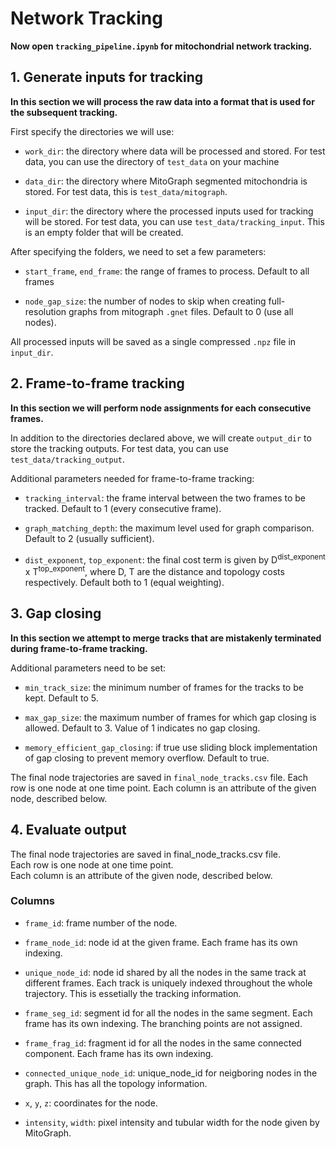 # Network Tracking
**Now open `tracking_pipeline.ipynb` for mitochondrial network tracking.**

## 1. Generate inputs for tracking
**In this section we will process the raw data into a format that is used for the subsequent tracking.**

First specify the directories we will use:
- `work_dir`: the directory where data will be processed and stored. For test data, you can use the directory of `test_data` on your machine

- `data_dir`: the directory where MitoGraph segmented mitochondria is stored. For test data, this is `test_data/mitograph`.

- `input_dir`: the directory where the processed inputs used for tracking will be stored. For test data, you can use `test_data/tracking_input`. This is an empty folder that will be created.

After specifying the folders, we need to set a few parameters:
- `start_frame`, `end_frame`: the range of frames to process. Default to all frames

- `node_gap_size`: the number of nodes to skip when creating full-resolution graphs from mitograph `.gnet` files. Default to 0 (use all nodes).

All processed inputs will be saved as a single compressed `.npz` file in `input_dir`.


## 2. Frame-to-frame tracking
**In this section we will perform node assignments for each consecutive frames.**

In addition to the directories declared above, we will create `output_dir` to store the tracking outputs. For test data, you can use `test_data/tracking_output`.

Additional parameters needed for frame-to-frame tracking:
- `tracking_interval`: the frame interval between the two frames to be tracked. Default to 1 (every consecutive frame).

- `graph_matching_depth`: the maximum level used for graph comparison. Default to 2 (usually sufficient).

- `dist_exponent`, `top_exponent`: the final cost term is given by D<sup>dist_exponent</sup> x T<sup>top_exponent</sup>, where D, T are the distance and topology costs respectively. Default both to 1 (equal weighting).

## 3. Gap closing
**In this section we attempt to merge tracks that are mistakenly terminated during frame-to-frame tracking.**

Additional parameters need to be set:
- `min_track_size`: the minimum number of frames for the tracks to be kept. Default to 5.

- `max_gap_size`: the maximum number of frames for which gap closing is allowed. Default to 3. Value of 1 indicates no gap closing.

- `memory_efficient_gap_closing`: if true use sliding block implementation of gap closing to prevent memory overflow. Default to true.

The final node trajectories are saved in `final_node_tracks.csv` file.
Each row is one node at one time point. 
Each column is an attribute of the given node, described below.

## 4. Evaluate output

The final node trajectories are saved in final_node_tracks.csv file.  
Each row is one node at one time point.  
Each column is an attribute of the given node, described below.  

### Columns
- `frame_id`: frame number of the node.

- `frame_node_id`: node id at the given frame. Each frame has its own indexing.

- `unique_node_id`: node id shared by all the nodes in the same track at different frames. Each track is uniquely indexed throughout the whole trajectory. This is essetially the tracking information.

- `frame_seg_id`: segment id for all the nodes in the same segment. Each frame has its own indexing. The branching points are not assigned.

- `frame_frag_id`: fragment id for all the nodes in the same connected component. Each frame has its own indexing.

- `connected_unique_node_id`: unique_node_id for neigboring nodes in the graph. This has all the topology information.

- `x`, `y`, `z`: coordinates for the node.

- `intensity`, `width`: pixel intensity and tubular width for the node given by MitoGraph.

